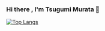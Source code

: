 ### Hi there , I'm Tsugumi Murata 👋

<!--
**tmurata293/tmurata293** is a ✨ _special_ ✨ repository because its `README.md` (this file) appears on your GitHub profile.
[![Tsugumi's GitHub stats](https://github-readme-stats.vercel.app/api?username=tmurata293)](https://github.com/anuraghazra/github-readme-stats)

## 

- 🔭 I’m currently working on a Capstone Project: Table UV Robot Project Website: [https://tableuv.github.io/]
- 🌱 I’m currently learning ROS and autonomous vehicle via online courses
- 👯 I’m interesetd to learn sensor fusion and Autoware (OSS autonomous vehicle)
- 📫 How to reach me: 
  - email:  tmurata@uwaterloo.ca 
  - phone:  226-899-3876
-->

[![Top Langs](https://github-readme-stats.vercel.app/api/top-langs/?username=tmurata)](https://github.com/anuraghazra/github-readme-stats)

